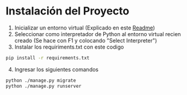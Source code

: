 # Instalación del Proyecto

1. Inicializar un entorno virtual (Explicado en este [Readme](https://github.com/DiogoFabricioAG/UNIVIRTUAL-CLON))
2. Seleccionar como interpretador de Python al entorno virtual recien creado (Se hace con F1 y colocando "Select Interpreter")
3. Instalar los requiriments.txt con este codigo
```bash
pip install -r requirements.txt
```
4. Ingresar los siguientes comandos
```bash
python ./manage.py migrate
python ./manage.py runserver
```
